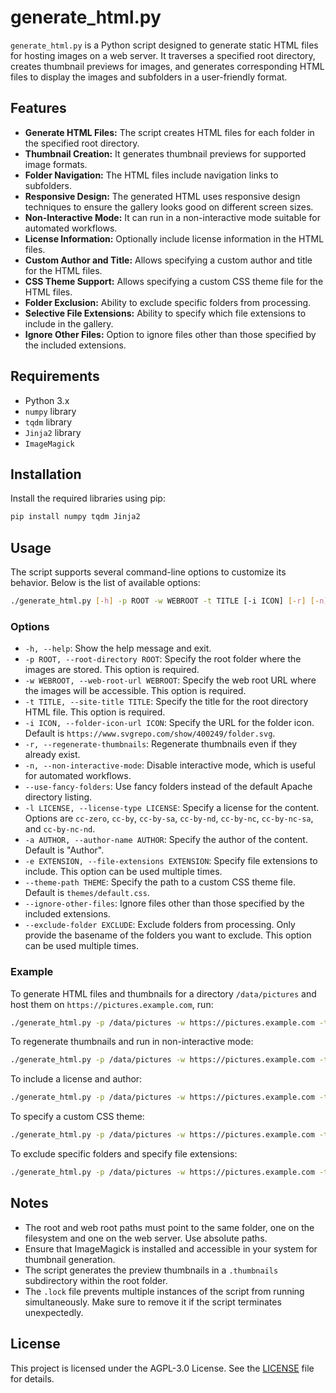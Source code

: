 # generate_html.py

`generate_html.py` is a Python script designed to generate static HTML files for hosting images on a web server. It traverses a specified root directory, creates thumbnail previews for images, and generates corresponding HTML files to display the images and subfolders in a user-friendly format.

## Features

- **Generate HTML Files:** The script creates HTML files for each folder in the specified root directory.
- **Thumbnail Creation:** It generates thumbnail previews for supported image formats.
- **Folder Navigation:** The HTML files include navigation links to subfolders.
- **Responsive Design:** The generated HTML uses responsive design techniques to ensure the gallery looks good on different screen sizes.
- **Non-Interactive Mode:** It can run in a non-interactive mode suitable for automated workflows.
- **License Information:** Optionally include license information in the HTML files.
- **Custom Author and Title:** Allows specifying a custom author and title for the HTML files.
- **CSS Theme Support:** Allows specifying a custom CSS theme file for the HTML files.
- **Folder Exclusion:** Ability to exclude specific folders from processing.
- **Selective File Extensions:** Ability to specify which file extensions to include in the gallery.
- **Ignore Other Files:** Option to ignore files other than those specified by the included extensions.

## Requirements

- Python 3.x
- `numpy` library
- `tqdm` library
- `Jinja2` library
- `ImageMagick`

## Installation

Install the required libraries using pip:

```sh
pip install numpy tqdm Jinja2
```

## Usage

The script supports several command-line options to customize its behavior. Below is the list of available options:

```sh
./generate_html.py [-h] -p ROOT -w WEBROOT -t TITLE [-i ICON] [-r] [-n] [--use-fancy-folders] [-l LICENSE] [-a AUTHOR] [-e EXTENSION] [--theme-path THEME] [--ignore-other-files] [--exclude-folders EXCLUDE]
```

### Options

- `-h, --help`: Show the help message and exit.
- `-p ROOT, --root-directory ROOT`: Specify the root folder where the images are stored. This option is required.
- `-w WEBROOT, --web-root-url WEBROOT`: Specify the web root URL where the images will be accessible. This option is required.
- `-t TITLE, --site-title TITLE`: Specify the title for the root directory HTML file. This option is required.
- `-i ICON, --folder-icon-url ICON`: Specify the URL for the folder icon. Default is `https://www.svgrepo.com/show/400249/folder.svg`.
- `-r, --regenerate-thumbnails`: Regenerate thumbnails even if they already exist.
- `-n, --non-interactive-mode`: Disable interactive mode, which is useful for automated workflows.
- `--use-fancy-folders`: Use fancy folders instead of the default Apache directory listing.
- `-l LICENSE, --license-type LICENSE`: Specify a license for the content. Options are `cc-zero`, `cc-by`, `cc-by-sa`, `cc-by-nd`, `cc-by-nc`, `cc-by-nc-sa`, and `cc-by-nc-nd`.
- `-a AUTHOR, --author-name AUTHOR`: Specify the author of the content. Default is "Author".
- `-e EXTENSION, --file-extensions EXTENSION`: Specify file extensions to include. This option can be used multiple times.
- `--theme-path THEME`: Specify the path to a custom CSS theme file. Default is `themes/default.css`.
- `--ignore-other-files`: Ignore files other than those specified by the included extensions.
- `--exclude-folder EXCLUDE`: Exclude folders from processing. Only provide the basename of the folders you want to exclude. This option can be used multiple times.

### Example

To generate HTML files and thumbnails for a directory `/data/pictures` and host them on `https://pictures.example.com`, run:

```sh
./generate_html.py -p /data/pictures -w https://pictures.example.com -t "My Photo Gallery"
```

To regenerate thumbnails and run in non-interactive mode:

```sh
./generate_html.py -p /data/pictures -w https://pictures.example.com -t "My Photo Gallery" -r -n
```

To include a license and author:

```sh
./generate_html.py -p /data/pictures -w https://pictures.example.com -t "My Photo Gallery" -l cc-by -a "John Doe"
```

To specify a custom CSS theme:

```sh
./generate_html.py -p /data/pictures -w https://pictures.example.com -t "My Photo Gallery" --theme-path custom_theme.css
```

To exclude specific folders and specify file extensions:

```sh
./generate_html.py -p /data/pictures -w https://pictures.example.com -t "My Photo Gallery" --exclude-folder Archives --exclude-folders Temp -e .jpg -e .jpeg -e .png
```

## Notes

- The root and web root paths must point to the same folder, one on the filesystem and one on the web server. Use absolute paths.
- Ensure that ImageMagick is installed and accessible in your system for thumbnail generation.
- The script generates the preview thumbnails in a `.thumbnails` subdirectory within the root folder.
- The `.lock` file prevents multiple instances of the script from running simultaneously. Make sure to remove it if the script terminates unexpectedly.

## License

This project is licensed under the AGPL-3.0 License. See the [LICENSE](LICENSE) file for details.
